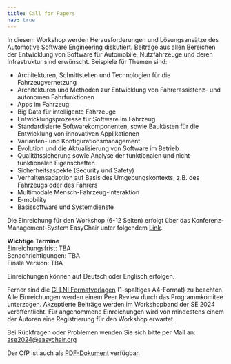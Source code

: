 ```yaml
---
title: Call for Papers
nav: true
---
```


In diesem Workshop werden Herausforderungen und Lösungsansätze des Automotive Software Engineering diskutiert. Beiträge aus allen Bereichen der Entwicklung von Software für Automobile, Nutzfahrzeuge und deren Infrastruktur sind erwünscht. Beispiele für Themen sind:

- Architekturen, Schnittstellen und Technologien für die Fahrzeugvernetzung
- Architekturen und Methoden zur Entwicklung von Fahrerassistenz- und autonomen Fahrfunktionen
- Apps im Fahrzeug
- Big Data für intelligente Fahrzeuge
- Entwicklungsprozesse für Software im Fahrzeug
- Standardisierte Softwarekomponenten, sowie Baukästen für die Entwicklung von innovativen Applikationen
- Varianten- und Konfigurationsmanagement
- Evolution und die Aktualisierung von Software im Betrieb
- Qualitätssicherung sowie Analyse der funktionalen und nicht-funktionalen Eigenschaften
- Sicherheitsaspekte (Security und Safety)   
- Verhaltensadaption auf Basis des Umgebungskontexts, z.B. des Fahrzeugs oder des Fahrers
- Multimodale Mensch-Fahrzeug-Interaktion
- E-mobility
- Basissoftware und Systemdienste


Die Einreichung für den Workshop (6-12 Seiten) erfolgt über das Konferenz-Management-System EasyChair unter folgendem [Link](https://easychair.org/my/conference?conf=ase2024). 

__Wichtige Termine__\
Einreichungsfrist: TBA\
Benachrichtigungen: TBA\
Finale Version: TBA 


Einreichungen können auf Deutsch oder Englisch erfolgen.

Ferner sind die [GI LNI Formatvorlagen](https://github.com/gi-ev/LNI) (1-spaltiges A4-Format) zu beachten. Alle Einreichungen werden einem Peer Review durch das Programmkomitee unterzogen. Akzeptierte Beiträge werden im Workshopband der SE 2024 veröffentlicht. Für angenommene Einreichungen wird von mindestens einem der Autoren eine Registrierung für den Workshop erwartet. 

Bei Rückfragen oder Problemen wenden Sie sich bitte per Mail an: ase2024@easychair.org

Der CfP ist auch als [PDF-Dokument](https://github.com/ASE-Workshop/2024/raw/main/images/ASE2024-WorkshopCfP.pdf) verfügbar. 
